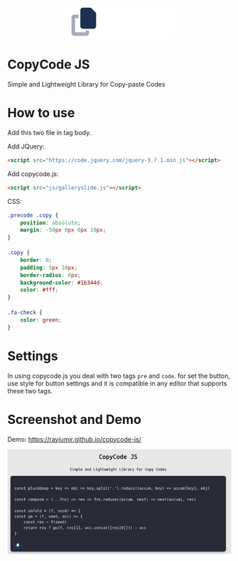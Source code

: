<div align="center">
    <a href="https://github.com/Rayiumir/copycode-js" target="_blank">
        <picture>
            <source media="(prefers-color-scheme: dark)" srcset="./art/CopycodeLogoDark.png">
            <source media="(prefers-color-scheme: light)" srcset="./art/CopycodeLogoLight.png">
            <img alt="CopyCode JS" src="./art/CopycodeLogoLight.png">
        </picture>
    </a>
</div>

# CopyCode JS

Simple and Lightweight Library for Copy-paste Codes

# How to use

Add this two file in tag body.

Add JQuery:

```html
<script src="https://code.jquery.com/jquery-3.7.1.min.js"></script>
```
Add copycode.js:

```html
<script src="js/galleryslide.js"></script>
```

CSS:

```css
.precode .copy {
    position: absolute;
    margin: -50px 0px 0px 10px;
}

.copy {
    border: 0;
    padding: 5px 10px;
    border-radius: 8px;
    background-color: #1b344d;
    color: #fff;
}

.fa-check {
    color: green;
}
```

# Settings

In using copycode.js you deal with two tags `pre` and `code`. for set the button, use style for button settings and it is compatible in any editor that supports these two tags.

# Screenshot and Demo

Demo: https://rayiumir.github.io/copycode-js/

<picture>
  <source media="(prefers-color-scheme: dark)" srcset="./screenshots/screenshot.png">
  <source media="(prefers-color-scheme: light)" srcset="./screenshots/screenshot.png">
  <img alt="CopyCode JS" src="./screenshots/screenshot.png">
</picture>